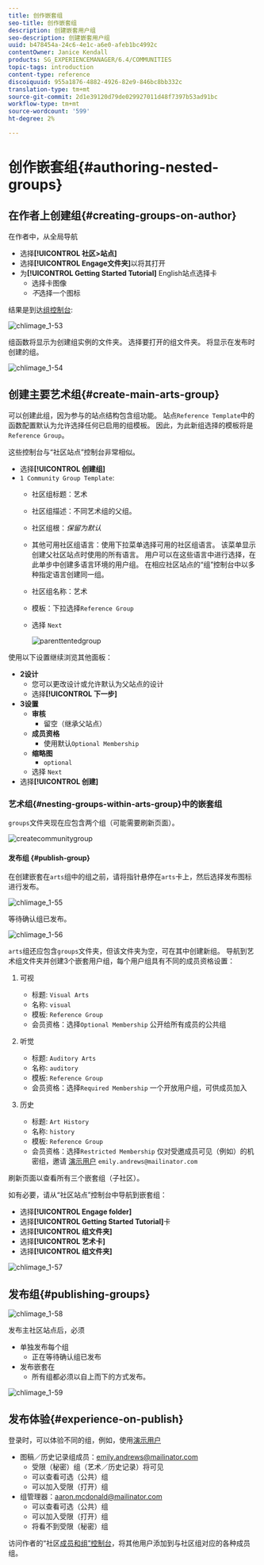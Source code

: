 ```yaml
---
title: 创作嵌套组
seo-title: 创作嵌套组
description: 创建嵌套用户组
seo-description: 创建嵌套用户组
uuid: b478454a-24c6-4e1c-a6e0-afeb1bc4992c
contentOwner: Janice Kendall
products: SG_EXPERIENCEMANAGER/6.4/COMMUNITIES
topic-tags: introduction
content-type: reference
discoiquuid: 955a1876-4882-4926-82e9-846bc8bb332c
translation-type: tm+mt
source-git-commit: 2d1e39120d79de029927011d48f7397b53ad91bc
workflow-type: tm+mt
source-wordcount: '599'
ht-degree: 2%

---
```



# 创作嵌套组{#authoring-nested-groups}

## 在作者上创建组{#creating-groups-on-author}

在作者中，从全局导航

* 选择&#x200B;**[!UICONTROL 社区>站点]**
* 选择&#x200B;**[!UICONTROL Engage文件夹]**&#x200B;以将其打开
* 为&#x200B;**[!UICONTROL Getting Started Tutorial]** English站点选择卡
   * 选择卡图像
   * *不*&#x200B;选择一个图标

结果是到达[组控制台](groups.md):

![chlimage_1-53](assets/chlimage_1-53.png)

组函数将显示为创建组实例的文件夹。 选择要打开的组文件夹。 将显示在发布时创建的组。

![chlimage_1-54](assets/chlimage_1-54.png)

## 创建主要艺术组{#create-main-arts-group}

可以创建此组，因为参与的站点结构包含组功能。 站点`Reference Template`中的函数配置默认为允许选择任何已启用的组模板。 因此，为此新组选择的模板将是`Reference Group`。

这些控制台与“社区站点”控制台非常相似。

* 选择&#x200B;**[!UICONTROL 创建组]**
* `1 Community Group Template`:
   * 社区组标题：艺术
   * 社区组描述：不同艺术组的父组。
   * 社区组根：*保留为默认*
   * 其他可用社区组语言：使用下拉菜单选择可用的社区组语言。 该菜单显示创建父社区站点时使用的所有语言。 用户可以在这些语言中进行选择，在此单步中创建多语言环境的用户组。 在相应社区站点的“组”控制台中以多种指定语言创建同一组。
   * 社区组名称：艺术
   * 模板：下拉选择`Reference Group`
   * 选择 `Next`

      ![parenttentedgroup](assets/parenttonestedgroup.png)

使用以下设置继续浏览其他面板：

* **2设计**
   * 您可以更改设计或允许默认为父站点的设计
   * 选择&#x200B;**[!UICONTROL 下一步]**
* **3设置**
   * **审核**
      * 留空（继承父站点）
   * **成员资格**
      * 使用默认`Optional Membership`
   * **缩略图**
      * `optional`
   * 选择 `Next`
* 选择&#x200B;**[!UICONTROL 创建]**

### 艺术组{#nesting-groups-within-arts-group}中的嵌套组

`groups`文件夹现在应包含两个组（可能需要刷新页面）。

![createcommunitygroup](assets/createcommunitygroup.png)

#### 发布组 {#publish-group}

在创建嵌套在`arts`组中的组之前，请将指针悬停在`arts`卡上，然后选择发布图标进行发布。

![chlimage_1-55](assets/chlimage_1-55.png)

等待确认组已发布。

![chlimage_1-56](assets/chlimage_1-56.png)

`arts`组还应包含`groups`文件夹，但该文件夹为空，可在其中创建新组。 导航到艺术组文件夹并创建3个嵌套用户组，每个用户组具有不同的成员资格设置：

1. 可视
   * 标题: `Visual Arts`
   * 名称: `visual`
   * 模板: `Reference Group`
   * 会员资格：选择`Optional Membership`
公开给所有成员的公共组
1. 听觉
   * 标题: `Auditory Arts`
   * 名称: `auditory`
   * 模板: `Reference Group`
   * 会员资格：选择`Required Membership`
一个开放用户组，可供成员加入

1. 历史

   * 标题: `Art History`
   * 名称: `history`
   * 模板: `Reference Group`
   * 会员资格：选择`Restricted Membership`
仅对受邀成员可见（例如）的机密组，邀请 
[演示用户](tutorials.md#demo-users) `emily.andrews@mailinator.com`

刷新页面以查看所有三个嵌套组（子社区）。

如有必要，请从“社区站点”控制台中导航到嵌套组：

* 选择&#x200B;**[!UICONTROL Engage folder]**
* 选择&#x200B;**[!UICONTROL Getting Started Tutorial]**&#x200B;卡
* 选择&#x200B;**[!UICONTROL 组文件夹]**
* 选择&#x200B;**[!UICONTROL 艺术卡]**
* 选择&#x200B;**[!UICONTROL 组文件夹]**

![chlimage_1-57](assets/chlimage_1-57.png)

## 发布组{#publishing-groups}

![chlimage_1-58](assets/chlimage_1-58.png)

发布主社区站点后，必须

* 单独发布每个组
   * 正在等待确认组已发布
* 发布嵌套在
   * 所有组都必须以自上而下的方式发布。

![chlimage_1-59](assets/chlimage_1-59.png)

## 发布体验{#experience-on-publish}

登录时，可以体验不同的组，例如，使用[演示用户](tutorials.md#demo-users)

* 图稿／历史记录组成员：emily.andrews@mailinator.com
   * 受限（秘密）组（艺术／历史记录）将可见
   * 可以查看可选（公共）组
   * 可以加入受限（打开）组
* 组管理器：aaron.mcdonald@mailinator.com
   * 可以查看可选（公共）组
   * 可以加入受限（打开）组
   * 将看不到受限（秘密）组

访问作者的“社区[成员和组”控制台](members.md)，将其他用户添加到与社区组对应的各种成员组。
